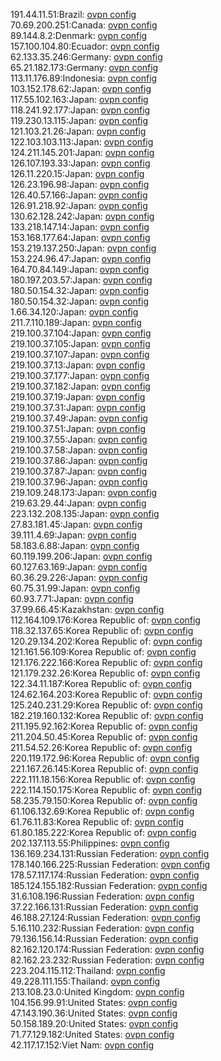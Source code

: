 191.44.11.51:Brazil: [ovpn config](vpn/191_44_11_51.ovpn)  
70.69.200.251:Canada: [ovpn config](vpn/70_69_200_251.ovpn)  
89.144.8.2:Denmark: [ovpn config](vpn/89_144_8_2.ovpn)  
157.100.104.80:Ecuador: [ovpn config](vpn/157_100_104_80.ovpn)  
62.133.35.246:Germany: [ovpn config](vpn/62_133_35_246.ovpn)  
65.21.182.173:Germany: [ovpn config](vpn/65_21_182_173.ovpn)  
113.11.176.89:Indonesia: [ovpn config](vpn/113_11_176_89.ovpn)  
103.152.178.62:Japan: [ovpn config](vpn/103_152_178_62.ovpn)  
117.55.102.163:Japan: [ovpn config](vpn/117_55_102_163.ovpn)  
118.241.92.177:Japan: [ovpn config](vpn/118_241_92_177.ovpn)  
119.230.13.115:Japan: [ovpn config](vpn/119_230_13_115.ovpn)  
121.103.21.26:Japan: [ovpn config](vpn/121_103_21_26.ovpn)  
122.103.103.113:Japan: [ovpn config](vpn/122_103_103_113.ovpn)  
124.211.145.201:Japan: [ovpn config](vpn/124_211_145_201.ovpn)  
126.107.193.33:Japan: [ovpn config](vpn/126_107_193_33.ovpn)  
126.11.220.15:Japan: [ovpn config](vpn/126_11_220_15.ovpn)  
126.23.196.98:Japan: [ovpn config](vpn/126_23_196_98.ovpn)  
126.40.57.166:Japan: [ovpn config](vpn/126_40_57_166.ovpn)  
126.91.218.92:Japan: [ovpn config](vpn/126_91_218_92.ovpn)  
130.62.128.242:Japan: [ovpn config](vpn/130_62_128_242.ovpn)  
133.218.147.14:Japan: [ovpn config](vpn/133_218_147_14.ovpn)  
153.168.177.64:Japan: [ovpn config](vpn/153_168_177_64.ovpn)  
153.219.137.250:Japan: [ovpn config](vpn/153_219_137_250.ovpn)  
153.224.96.47:Japan: [ovpn config](vpn/153_224_96_47.ovpn)  
164.70.84.149:Japan: [ovpn config](vpn/164_70_84_149.ovpn)  
180.197.203.57:Japan: [ovpn config](vpn/180_197_203_57.ovpn)  
180.50.154.32:Japan: [ovpn config](vpn/180_50_154_32.ovpn)  
180.50.154.32:Japan: [ovpn config](vpn/180_50_154_32.ovpn)  
1.66.34.120:Japan: [ovpn config](vpn/1_66_34_120.ovpn)  
211.7.110.189:Japan: [ovpn config](vpn/211_7_110_189.ovpn)  
219.100.37.104:Japan: [ovpn config](vpn/219_100_37_104.ovpn)  
219.100.37.105:Japan: [ovpn config](vpn/219_100_37_105.ovpn)  
219.100.37.107:Japan: [ovpn config](vpn/219_100_37_107.ovpn)  
219.100.37.13:Japan: [ovpn config](vpn/219_100_37_13.ovpn)  
219.100.37.177:Japan: [ovpn config](vpn/219_100_37_177.ovpn)  
219.100.37.182:Japan: [ovpn config](vpn/219_100_37_182.ovpn)  
219.100.37.19:Japan: [ovpn config](vpn/219_100_37_19.ovpn)  
219.100.37.31:Japan: [ovpn config](vpn/219_100_37_31.ovpn)  
219.100.37.49:Japan: [ovpn config](vpn/219_100_37_49.ovpn)  
219.100.37.51:Japan: [ovpn config](vpn/219_100_37_51.ovpn)  
219.100.37.55:Japan: [ovpn config](vpn/219_100_37_55.ovpn)  
219.100.37.58:Japan: [ovpn config](vpn/219_100_37_58.ovpn)  
219.100.37.86:Japan: [ovpn config](vpn/219_100_37_86.ovpn)  
219.100.37.87:Japan: [ovpn config](vpn/219_100_37_87.ovpn)  
219.100.37.96:Japan: [ovpn config](vpn/219_100_37_96.ovpn)  
219.109.248.173:Japan: [ovpn config](vpn/219_109_248_173.ovpn)  
219.63.29.44:Japan: [ovpn config](vpn/219_63_29_44.ovpn)  
223.132.208.135:Japan: [ovpn config](vpn/223_132_208_135.ovpn)  
27.83.181.45:Japan: [ovpn config](vpn/27_83_181_45.ovpn)  
39.111.4.69:Japan: [ovpn config](vpn/39_111_4_69.ovpn)  
58.183.6.88:Japan: [ovpn config](vpn/58_183_6_88.ovpn)  
60.119.199.206:Japan: [ovpn config](vpn/60_119_199_206.ovpn)  
60.127.63.169:Japan: [ovpn config](vpn/60_127_63_169.ovpn)  
60.36.29.226:Japan: [ovpn config](vpn/60_36_29_226.ovpn)  
60.75.31.99:Japan: [ovpn config](vpn/60_75_31_99.ovpn)  
60.93.7.71:Japan: [ovpn config](vpn/60_93_7_71.ovpn)  
37.99.66.45:Kazakhstan: [ovpn config](vpn/37_99_66_45.ovpn)  
112.164.109.176:Korea Republic of: [ovpn config](vpn/112_164_109_176.ovpn)  
118.32.137.65:Korea Republic of: [ovpn config](vpn/118_32_137_65.ovpn)  
120.29.134.202:Korea Republic of: [ovpn config](vpn/120_29_134_202.ovpn)  
121.161.56.109:Korea Republic of: [ovpn config](vpn/121_161_56_109.ovpn)  
121.176.222.166:Korea Republic of: [ovpn config](vpn/121_176_222_166.ovpn)  
121.179.232.26:Korea Republic of: [ovpn config](vpn/121_179_232_26.ovpn)  
122.34.11.187:Korea Republic of: [ovpn config](vpn/122_34_11_187.ovpn)  
124.62.164.203:Korea Republic of: [ovpn config](vpn/124_62_164_203.ovpn)  
125.240.231.29:Korea Republic of: [ovpn config](vpn/125_240_231_29.ovpn)  
182.219.160.132:Korea Republic of: [ovpn config](vpn/182_219_160_132.ovpn)  
211.195.92.162:Korea Republic of: [ovpn config](vpn/211_195_92_162.ovpn)  
211.204.50.45:Korea Republic of: [ovpn config](vpn/211_204_50_45.ovpn)  
211.54.52.26:Korea Republic of: [ovpn config](vpn/211_54_52_26.ovpn)  
220.119.172.96:Korea Republic of: [ovpn config](vpn/220_119_172_96.ovpn)  
221.167.26.145:Korea Republic of: [ovpn config](vpn/221_167_26_145.ovpn)  
222.111.18.156:Korea Republic of: [ovpn config](vpn/222_111_18_156.ovpn)  
222.114.150.175:Korea Republic of: [ovpn config](vpn/222_114_150_175.ovpn)  
58.235.79.150:Korea Republic of: [ovpn config](vpn/58_235_79_150.ovpn)  
61.106.132.69:Korea Republic of: [ovpn config](vpn/61_106_132_69.ovpn)  
61.76.11.83:Korea Republic of: [ovpn config](vpn/61_76_11_83.ovpn)  
61.80.185.222:Korea Republic of: [ovpn config](vpn/61_80_185_222.ovpn)  
202.137.113.55:Philippines: [ovpn config](vpn/202_137_113_55.ovpn)  
136.169.234.131:Russian Federation: [ovpn config](vpn/136_169_234_131.ovpn)  
178.140.166.225:Russian Federation: [ovpn config](vpn/178_140_166_225.ovpn)  
178.57.117.174:Russian Federation: [ovpn config](vpn/178_57_117_174.ovpn)  
185.124.155.182:Russian Federation: [ovpn config](vpn/185_124_155_182.ovpn)  
31.6.108.196:Russian Federation: [ovpn config](vpn/31_6_108_196.ovpn)  
37.22.166.131:Russian Federation: [ovpn config](vpn/37_22_166_131.ovpn)  
46.188.27.124:Russian Federation: [ovpn config](vpn/46_188_27_124.ovpn)  
5.16.110.232:Russian Federation: [ovpn config](vpn/5_16_110_232.ovpn)  
79.136.156.14:Russian Federation: [ovpn config](vpn/79_136_156_14.ovpn)  
82.162.120.174:Russian Federation: [ovpn config](vpn/82_162_120_174.ovpn)  
82.162.23.232:Russian Federation: [ovpn config](vpn/82_162_23_232.ovpn)  
223.204.115.112:Thailand: [ovpn config](vpn/223_204_115_112.ovpn)  
49.228.111.155:Thailand: [ovpn config](vpn/49_228_111_155.ovpn)  
213.108.23.0:United Kingdom: [ovpn config](vpn/213_108_23_0.ovpn)  
104.156.99.91:United States: [ovpn config](vpn/104_156_99_91.ovpn)  
47.143.190.36:United States: [ovpn config](vpn/47_143_190_36.ovpn)  
50.158.189.20:United States: [ovpn config](vpn/50_158_189_20.ovpn)  
71.77.129.182:United States: [ovpn config](vpn/71_77_129_182.ovpn)  
42.117.17.152:Viet Nam: [ovpn config](vpn/42_117_17_152.ovpn)  
